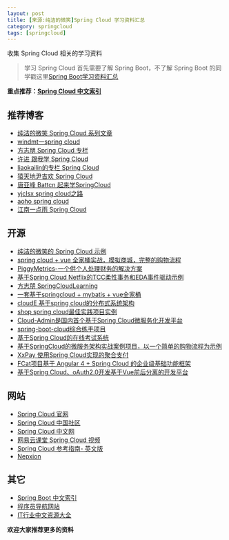 ```yaml
---
layout: post
title: [来源:纯洁的微笑]Spring Cloud 学习资料汇总
category: springcloud
tags: [springcloud]
---
```


收集 Spring Cloud 相关的学习资料


> 学习 Spring Cloud 首先需要了解 Spring Boot，不了解 Spring Boot 的同学戳这里[Spring Boot学习资料汇总](http://www.ityouknow.com/springboot/2015/12/30/springboot-collect.html)


**重点推荐：[Spring Cloud 中文索引](http://springcloud.fun/)**


## 推荐博客

- [纯洁的微笑 Spring Cloud 系列文章](http://www.ityouknow.com/spring-cloud) 
- [windmt一spring cloud](https://windmt.com/tags/Spring-Cloud/)  
- [方志朋 Spring Cloud 专栏](http://blog.csdn.net/column/details/15197.html)  
- [许进 跟我学 Spring Cloud](http://xujin.org/categories/%E8%B7%9F%E6%88%91%E5%AD%A6Spring-Cloud/)  
- [liaokailin的专栏 Spring Cloud](http://blog.csdn.net/liaokailin/article/category/6212338)  
- [猿天地尹吉欢 Spring Cloud](http://cxytiandi.com/blog/detail/17470)  
- [唐亚峰 Battcn 起来学SpringCloud](https://blog.battcn.com/categories/SpringCloud/)  
- [yjclsx spring cloud之路](https://blog.csdn.net/column/details/24531.html)  
- [aoho spring cloud](http://blueskykong.com/tags/Spring-Cloud)  
- [江南一点雨 Spring Cloud ](https://wangsong.blog.csdn.net/column/info/17373)  


## 开源

- [纯洁的微笑的 Spring Cloud 示例](https://github.com/ityouknow/spring-cloud-examples)  
- [spring cloud + vue 全家桶实战，模拟商城，完整的购物流程](https://github.com/paascloud/paascloud-master)  
- [PiggyMetrics-一个供个人处理财务的解决方案](https://github.com/sqshq/PiggyMetrics)  
- [基于Spring Cloud Netflix的TCC柔性事务和EDA事件驱动示例](https://github.com/prontera/spring-cloud-rest-tcc)  
- [方志朋 SpringCloudLearning](https://github.com/forezp/SpringCloudLearning)  
- [一套基于springcloud + mybatis + vue全家桶](https://github.com/OptionalDay/spring-cloud-vue)  
- [cloudE 基于spring cloud的分布式系统架构](https://github.com/vangao1989/cloudE)  
- [shop spring cloud最佳实践项目实例](https://github.com/lrwinx/shop) 
- [Cloud-Admin是国内首个基于Spring Cloud微服务化开发平台](https://gitee.com/minull/ace-security)  
- [spring-boot-cloud综合练手项目](https://github.com/zhangxd1989/spring-boot-cloud)  
- [基于Spring Cloud的在线考试系统](https://gitee.com/wells2333/spring-cloud-online-exam)  
- [基于SpringCloud的微服务架构实战案例项目，以一个简单的购物流程为示例](https://github.com/backkoms/simplemall)  
- [XxPay 使用Spring Cloud实现的聚合支付](https://gitee.com/jmdhappy/xxpay-master)  
- [FCat项目基于 Angular 4 + Spring Cloud 的企业级基础功能框架](https://gitee.com/xfdm/FCat)  
- [基于Spring Cloud、oAuth2.0开发基于Vue前后分离的开发平台](https://gitee.com/log4j/pig)  


## 网站

- [Spring Cloud 官网](http://projects.spring.io/spring-cloud/)  
- [Spring Cloud 中国社区](http://springcloud.cn/)  
- [Spring Cloud 中文网](https://springcloud.cc/) 
- [网易云课堂 Spring Cloud 视频](http://study.163.com/courses-search?keyword=Spring%20Cloud)  
- [Spring Cloud 参考指南- 英文版](https://projects.spring.io/spring-cloud/spring-cloud.html)  
- [Nepxion](https://github.com/Nepxion/Aquarius)  


## 其它

- [Spring Boot 中文索引](https://github.com/ityouknow/awesome-spring-boot)   
- [程序员导航网站](http://tooool.org/)  
- [IT行业中文资源大全](https://github.com/ityouknow/awesome-list)  




**欢迎大家推荐更多的资料**